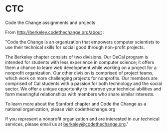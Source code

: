 CTC
===

Code the Change assignments and projects

From http://berkeley.codethechange.org/about :

"Code the Change is an organization that empowers computer scientists to use their technical skills for social good through non-profit projects.

The Berkeley chapter consists of two divisions. Our DeCal program is intended for students with less experience in computer science; it offers them a chance to learn web development while working on a project for a nonprofit organization. Our other division is comprised of project teams, which work on more challenging projects for nonprofits. Our members are comprised of Cal students with a passion for both technology and the social sector. We offer a unique opportunity to improve your technical abilities and form meaningful relationships with members who share similar interests.

To learn more about the Stanford chapter and Code the Change as a national organization, please visit codethechange.org

If you represent a nonprofit organization and are interested in our technical services, please email us at berkeley@codethechange.org."
